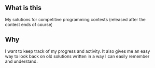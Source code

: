 ## What is this
My solutions for competitive programming contests (released after the contest ends of course)
## Why
I want to keep track of my progress and activity. It also gives me an easy way to look back on old solutions written in a way I can easily remember and understand.
